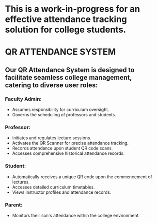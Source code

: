 # This is a work-in-progress for an effective attendance tracking solution for college students.

# QR ATTENDANCE SYSTEM

## Our QR Attendance System is designed to facilitate seamless college management, catering to diverse user roles:


### Faculty Admin:

* Assumes responsibility for curriculum oversight.
* Governs the scheduling of professors and students.

### Professor:

* Initiates and regulates lecture sessions.
* Activates the QR Scanner for precise attendance tracking.
* Records attendance upon student QR code scans.
* Accesses comprehensive historical attendance records.

### Student:

* Automatically receives a unique QR code upon the commencement of lectures.
* Accesses detailed curriculum timetables.
* Views instructor profiles and attendance records.

### Parent:

* Monitors their son's attendance within the college environment.

